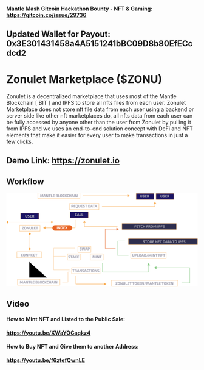 #### **Mantle Mash Gitcoin Hackathon Bounty - NFT & Gaming: https://gitcoin.co/issue/29736**
## Updated Wallet for Payout: 0x3E301431458a4A5151241bBC09D8b80EfECcdcd2

# Zonulet Marketplace ($ZONU)
Zonulet is a decentralized marketplace that uses most of the Mantle Blockchain [ BIT ] and IPFS to store all nfts files from each user. Zonulet Marketplace does not store nft file data from each user using a backend or server side like other nft marketplaces do, all nfts data from each user can be fully accessed by anyone other than the user from Zonulet by pulling it from IPFS and we uses an end-to-end solution concept with DeFi and NFT elements that make it easier for every user to make transactions in just a few clicks.

## **Demo Link: https://zonulet.io**

## **Workflow**

<p align="center">
<img src="../nft.png" />
</p>

## **Video**

#### **How to Mint NFT and Listed to the Public Sale:**
**https://youtu.be/XWaYOCaqkz4**

#### **How to Buy NFT and Give them to another Address:**
**https://youtu.be/f6ztefQwnLE**

